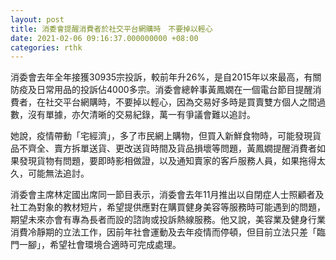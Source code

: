 ```yaml
---
layout: post
title: 消委會提醒消費者於社交平台網購時　不要掉以輕心
date: 2021-02-06 09:16:37.000000000 +08:00
categories: rthk
---
```


消委會去年全年接獲30935宗投訴，較前年升26%，是自2015年以來最高，有關防疫及日常用品的投訴佔4000多宗。消委會總幹事黃鳳嫺在一個電台節目提醒消費者，在社交平台網購時，不要掉以輕心，因為交易好多時是買賣雙方個人之間過數，沒有單據，亦欠清晰的交易紀錄，萬一有爭議會難以追討。

她說，疫情帶動「宅經濟」，多了市民網上購物，但買入新鮮食物時，可能發現貨品不齊全、賣方拆單送貨、更改送貨時間及貨品損壞等問題，黃鳳嫺提醒消費者如果發現貨物有問題，要即時影相做證，以及通知賣家的客戶服務人員，如果拖得太久，可能無法追討。

消委會主席林定國出席同一節目表示，消委會去年11月推出以自閉症人士照顧者及社工為對象的教材短片，希望提供應對在購買健身美容等服務時可能遇到的問題，期望未來亦會有專為長者而設的諮詢或投訴熱線服務。他又說，美容業及健身行業消費冷靜期的立法工作，因前年社會運動及去年疫情而停頓，但目前立法只差「臨門一腳」，希望社會環境合適時可完成處理。
